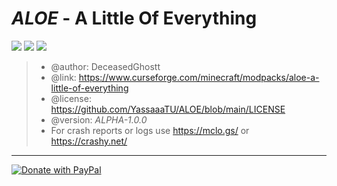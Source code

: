 <h1><i>ALOE</i> - A Little Of Everything</h1>

![](https://img.shields.io/badge/Forge-orange?style=for-the-badge&logoColor=rgb(28%2C%2028%2C%2028)&label=Modloader&labelColor=2d2d2d&color=rgb(224%2C%2078%2C%2020)) ![](https://cf.way2muchnoise.eu/versions/645353.svg?badge_style=for_the_badge) ![](https://cf.way2muchnoise.eu/short_645353.svg?badge_style=for_the_badge)



 > * @author:      DeceasedGhostt
 > * @link:        https://www.curseforge.com/minecraft/modpacks/aloe-a-little-of-everything
 > * @license:     https://github.com/YassaaaTU/ALOE/blob/main/LICENSE
 > * @version:     <i>ALPHA-1.0.0</i>
 > * For crash reports or logs use https://mclo.gs/ or https://crashy.net/

---

<a href="https://www.paypal.com/donate/?hosted_button_id=H4C9RMQ3P3KUA">

  <img src="https://pics.paypal.com/00/s/M2E1NTRhMTItZjdiYy00N2Y0LTg1MWMtNDIwNjIwYjQ1ODkx/file.PNG" alt="Donate with PayPal" title="PayPal - The safer, easier way to pay online!" />

</a>
